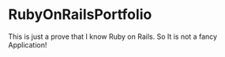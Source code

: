 RubyOnRailsPortfolio
====================

This is just a prove that I know Ruby on Rails. So It is not a fancy Application!  
